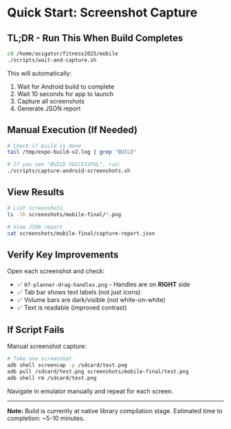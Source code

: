 # Quick Start: Screenshot Capture

## TL;DR - Run This When Build Completes

```bash
cd /home/asigator/fitness2025/mobile
./scripts/wait-and-capture.sh
```

This will automatically:
1. Wait for Android build to complete
2. Wait 10 seconds for app to launch
3. Capture all screenshots
4. Generate JSON report

## Manual Execution (If Needed)

```bash
# Check if build is done
tail /tmp/expo-build-v2.log | grep "BUILD"

# If you see "BUILD SUCCESSFUL", run:
./scripts/capture-android-screenshots.sh
```

## View Results

```bash
# List screenshots
ls -lh screenshots/mobile-final/*.png

# View JSON report
cat screenshots/mobile-final/capture-report.json
```

## Verify Key Improvements

Open each screenshot and check:
- ✅ `07-planner-drag-handles.png` - Handles are on **RIGHT** side
- ✅ Tab bar shows text labels (not just icons)
- ✅ Volume bars are dark/visible (not white-on-white)
- ✅ Text is readable (improved contrast)

## If Script Fails

Manual screenshot capture:
```bash
# Take one screenshot
adb shell screencap -p /sdcard/test.png
adb pull /sdcard/test.png screenshots/mobile-final/test.png
adb shell rm /sdcard/test.png
```

Navigate in emulator manually and repeat for each screen.

---
**Note:** Build is currently at native library compilation stage.
Estimated time to completion: ~5-10 minutes.
